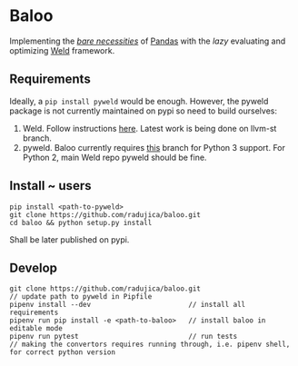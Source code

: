# Baloo

Implementing the [*bare necessities*](https://www.youtube.com/watch?v=08NlhjpVFsU) 
of [Pandas](https://pandas.pydata.org/) with the *lazy* evaluating
and optimizing [Weld](https://github.com/weld-project/weld) framework.

## Requirements
Ideally, a `pip install pyweld` would be enough. However, the pyweld package is not currently maintained on pypi 
so need to build ourselves:

1) Weld. Follow instructions [here](https://github.com/weld-project/weld). Latest work is being done on llvm-st branch.
2) pyweld. Baloo currently requires [this](https://github.com/radujica/weld/tree/pyweld3) branch for Python 3 support. 
For Python 2, main Weld repo pyweld should be fine. 

## Install ~ users
    pip install <path-to-pyweld>
    git clone https://github.com/radujica/baloo.git
    cd baloo && python setup.py install
    
Shall be later published on pypi.

## Develop
    git clone https://github.com/radujica/baloo.git
    // update path to pyweld in Pipfile
    pipenv install --dev                        // install all requirements
    pipenv run pip install -e <path-to-baloo>   // install baloo in editable mode
    pipenv run pytest                           // run tests
    // making the convertors requires running through, i.e. pipenv shell, for correct python version
